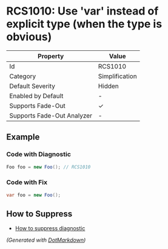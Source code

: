 # RCS1010: Use 'var' instead of explicit type \(when the type is obvious\)

| Property                    | Value          |
| --------------------------- | -------------- |
| Id                          | RCS1010        |
| Category                    | Simplification |
| Default Severity            | Hidden         |
| Enabled by Default          | \-             |
| Supports Fade\-Out          | &#x2713;       |
| Supports Fade\-Out Analyzer | \-             |

## Example

### Code with Diagnostic

```csharp
Foo foo = new Foo(); // RCS1010
```

### Code with Fix

```csharp
var foo = new Foo();
```

## How to Suppress

* [How to suppress diagnostic](../HowToConfigureAnalyzers#how-to-suppress-a-diagnostic.md)

*\(Generated with [DotMarkdown](http://github.com/JosefPihrt/DotMarkdown)\)*